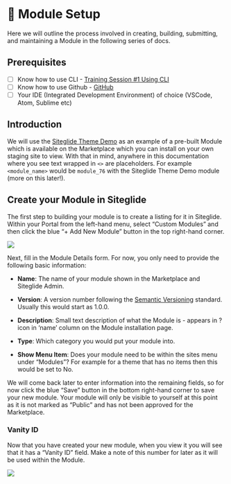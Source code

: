 # 🔹 Module Setup

Here we will outline the process involved in creating, building, submitting, and maintaining a Module in the following series of docs.

## Prerequisites

*   [ ] Know how to use CLI - [Training Session #1 Using CLI](https://www.siteglide.com/academy-ts/training-session-1-using-cli)
*   [ ] Know how to use Github - [GitHub](https://github.com/)
*   [ ] Your IDE (Integrated Development Environment) of choice (VSCode, Atom, Sublime etc)

## Introduction

We will use the [Siteglide Theme Demo](https://github.com/Siteglide/Module_Siteglide_ThemeDemo) as an example of a pre-built Module which is available on the Marketplace which you can install on your own staging site to view.  With that in mind, anywhere in this documentation where you see text wrapped in `<>` are placeholders.  For example  `<module_name>`  would be `module_76`  with the Siteglide Theme Demo module (more on this later!).

## Create your Module in Siteglide

The first step to building your module is to create a listing for it in Siteglide.  Within your Portal from the left-hand menu, select “Custom Modules” and then click the blue “+ Add New Module” button in the top right-hand corner.

![](/assets/Z3A0h1xufodpWF_DGlyFX_screenshot-2022-03-10-at-110207.png)

Next, fill in the Module Details form. For now, you only need to provide the following basic information:

*   **Name**: The name of your module shown in the Marketplace and Siteglide Admin.

*   **Version**: A version number following the [Semantic Versioning](https://semver.org/) standard.  Usually this would start as 1.0.0.

*   **Description**: Small text description of what the Module is - appears in ? icon in ‘name’ column on the Module installation page.

*   **Type**: Which category you would put your module into.

*   **Show Menu Item**: Does your module need to be within the sites menu under “Modules”? For example for a theme that has no items then this would be set to No.

We will come back later to enter information into the remaining fields, so for now click the blue “Save” button in the bottom right-hand corner to save your new module.  Your module will only be visible to yourself at this point as it is not marked as “Public” and has not been approved for the Marketplace.

### Vanity ID

Now that you have created your new module, when you view it you will see that it has a “Vanity ID” field.  Make a note of this number for later as it will be used within the Module.

![](/assets/stqCwmwpnsFI2fIdbpvC1_custom-module-vanity-id-2.png)
